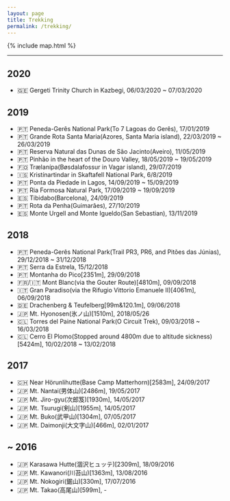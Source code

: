```yaml
---
layout: page
title: Trekking
permalink: /trekking/
---
```


{% include map.html %}

---

## 2020

- 🇬🇪 Gergeti Trinity Church in Kazbegi, 06/03/2020 ~ 07/03/2020

## 2019

- 🇵🇹 Peneda-Gerês National Park(To 7 Lagoas do Gerês), 17/01/2019
- 🇵🇹 Grande Rota Santa Maria(Azores, Santa Maria island), 22/03/2019 ~ 26/03/2019
- 🇵🇹 Reserva Natural das Dunas de São Jacinto(Aveiro), 11/05/2019
- 🇵🇹 Pinhão in the heart of the Douro Valley, 18/05/2019 ~ 19/05/2019
- 🇫🇴 Trælanípa(Bøsdalafossur in Vagar island), 29/07/2019
- 🇮🇸 Kristínartindar in Skaftafell National Park, 6/8/2019
- 🇵🇹 Ponta da Piedade in Lagos, 14/09/2019 ~ 15/09/2019
- 🇵🇹 Ria Formosa Natural Park, 17/09/2019 ~ 19/09/2019
- 🇪🇸 Tibidabo(Barcelona), 24/09/2019
- 🇵🇹 Rota da Penha(Guimarães), 27/10/2019
- 🇪🇸 Monte Urgell and Monte Igueldo(San Sebastian), 13/11/2019

## 2018

- 🇵🇹 Peneda-Gerês National Park(Trail PR3, PR6, and Pitões das Júnias), 29/12/2018 ~ 31/12/2018
- 🇵🇹 Serra da Estrela, 15/12/2018
- 🇵🇹 Montanha do Pico[2351m], 29/09/2018
- 🇫🇷/🇮🇹 Mont Blanc(via the Gouter Route)[4810m], 09/09/2018
- 🇮🇹 Gran Paradiso(via the Rifugio Vittorio Emanuele II)[4061m], 06/09/2018
- 🇩🇪 Drachenberg & Teufelberg[99m&120.1m], 09/06/2018
- 🇯🇵 Mt. Hyonosen(氷ノ山)[1510m], 2018/05/26
- 🇨🇱 Torres del Paine National Park(O Circuit Trek), 09/03/2018 ~ 16/03/2018
- 🇨🇱 Cerro El Plomo(Stopped around 4800m due to altitude sickness)[5424m], 10/02/2018 ~ 13/02/2018

## 2017

- 🇨🇭 Near Hörunlihutte(Base Camp Matterhorn)[2583m], 24/09/2017
- 🇯🇵 Mt. Nantai(男体山)[2486m], 19/05/2017
- 🇯🇵 Mt. Jiro-gyu(次郎笈)[1930m], 14/05/2017
- 🇯🇵 Mt. Tsurugi(剣山)[1955m], 14/05/2017
- 🇯🇵 Mt. Buko(武甲山)[1304m], 07/05/2017
- 🇯🇵 Mt. Daimonji(大文字山)[466m], 02/01/2017

## ~ 2016

- 🇯🇵 Karasawa Hutte(涸沢ヒュッテ)[2309m], 18/09/2016
- 🇯🇵 Mt. Kawanori(川苔山)[1363m], 13/08/2016
- 🇯🇵 Mt. Nokogiri(鋸山)[330m], 17/07/2016
- 🇯🇵 Mt. Takao(高尾山)[599m], -
